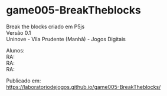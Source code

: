 # game005-BreakTheblocks
Break the blocks criado em P5js</br>
Versão 0.1</br>
Uninove - Vila Prudente (Manhã) - Jogos Digitais</br>

Alunos: </br>
 RA:</br>
 RA:</br> 
 RA:</br> 

Publicado em:</br>
https://laboratoriodejogos.github.io/game005-BreakTheblocks/


